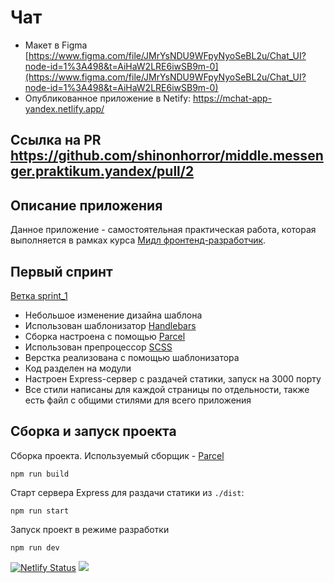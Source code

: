 # Чат

* Макет в Figma [https://www.figma.com/file/JMrYsNDU9WFpyNyoSeBL2u/Chat_UI?node-id=1%3A498&t=AiHaW2LRE6iwSB9m-0](https://www.figma.com/file/JMrYsNDU9WFpyNyoSeBL2u/Chat_UI?node-id=1%3A498&t=AiHaW2LRE6iwSB9m-0)
* Опубликованное приложение в Netify: https://mchat-app-yandex.netlify.app/

## Ссылка на PR https://github.com/shinonhorror/middle.messenger.praktikum.yandex/pull/2
## Описание приложения

Данное приложение - самостоятельная практическая работа, которая выполняется в рамках курса [Мидл фронтенд-разработчик](https://practicum.yandex.ru/middle-frontend/).

## Первый спринт

[Ветка sprint_1](https://github.com/shinonhorror/middle.messenger.praktikum.yandex/tree/sprint_1)

* Небольшое изменение дизайна шаблона 
* Использован шаблонизатор [Handlebars](https://handlebarsjs.com/)
* Сборка настроена с помощью [Parcel](https://parceljs.org/)
* Использован препроцессор [SCSS](https://sass-scss.ru/) 
* Верстка реализована с помощью шаблонизатора
* Код разделен на модули
* Настроен Express-сервер с раздачей статики, запуск на 3000 порту
* Все стили написаны для каждой страницы по отдельности, также есть файл с общими стилями для всего приложения 

## Сборка и запуск проекта

Сборка проекта. Используемый сборщик - [Parcel](https://parceljs.org/)

```
npm run build
```

Старт сервера Express для раздачи статики из `./dist`:

```
npm run start
```

Запуск проект в режиме разработки 

```
npm run dev
```
[![Netlify Status](https://api.netlify.com/api/v1/badges/0589535f-ff18-43b2-9d5f-e84df8d13eaa/deploy-status)](https://app.netlify.com/sites/mchat-app-yandex/deploys)
![](/github/actions/workflow/status/shinonhorror/middle.messenger.praktikum.yandex/tree/sprint_1)
